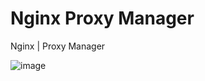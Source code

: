 # Nginx Proxy Manager
Nginx | Proxy Manager


![image](https://github.com/user-attachments/assets/d5c27628-0de1-46cc-8455-00515bff9499)

